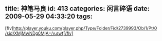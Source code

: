 title: 神笔马良
id: 413
categories: 闲言碎语
date: 2009-05-29 04:33:20
tags:
---

[flv]http://player.youku.com/player.php/Type/Folder/Fid/2739993/Ob/1/Pt/0/sid/XMjMwNDg0MjA=/v.swf[/flv]
